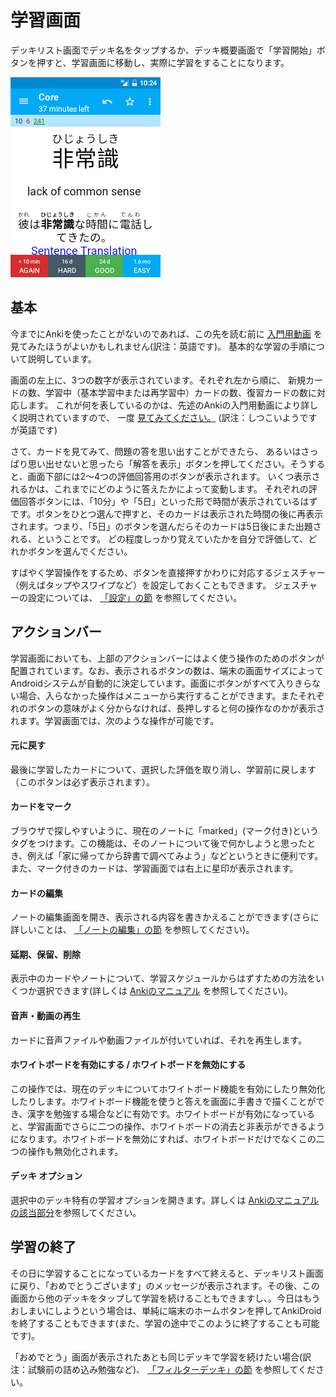 # 学習画面
デッキリスト画面でデッキ名をタップするか、デッキ概要画面で「学習開始」ボタンを押すと、学習画面に移動し、実際に学習をすることになります。

![reviewer.png](img/4-reviewer.png)


## 基本
今までにAnkiを使ったことがないのであれば、この先を読む前に
[入門用動画](https://docs.ankiweb.net/getting-started.html#videos) を見てみたほうがよいかもしれません(訳注：英語です)。
基本的な学習の手順について説明しています。

画面の左上に、3つの数字が表示されています。それぞれ左から順に、
新規カードの数、学習中（基本学習中または再学習中）カードの数、復習カードの数に対応します。
これが何を表しているのかは、先述のAnkiの入門用動画により詳しく説明されていますので、
一度 [見てみてください。](https://docs.ankiweb.net/getting-started.html#videos) 
(訳注：しつこいようですが英語です)

さて、カードを見てみて、問題の答を思い出すことができたら、
あるいはさっぱり思い出せないと思ったら「解答を表示」ボタンを押してください。そうすると、画面下部には2〜4つの評価回答用のボタンが表示されます。
いくつ表示されるかは、これまでにどのように答えたかによって変動します。
それぞれの評価回答ボタンには、「10分」や「5日」といった形で時間が表示されているはずです。ボタンをひとつ選んで押すと、そのカードは表示された時間の後に再表示されます。つまり、「5日」のボタンを選んだらそのカードは5日後にまた出題される、ということです。
どの程度しっかり覚えていたかを自分で評価して、どれかボタンを選んでください。

すばやく学習操作をするため、ボタンを直接押すかわりに対応するジェスチャー（例えばタップやスワイプなど）を設定しておくこともできます。
ジェスチャーの設定については、 [「設定」の節](settings.md) を参照してください。

## アクションバー
学習画面においても、上部のアクションバーにはよく使う操作のためのボタンが配置されています。なお、表示されるボタンの数は、端末の画面サイズによってAndroidシステムが自動的に決定しています。画面にボタンがすべて入りきらない場合、入らなかった操作はメニューから実行することができます。またそれぞれのボタンの意味がよく分からなければ、長押しすると何の操作なのかが表示されます。学習画面では、次のような操作が可能です。

#### 元に戻す  
最後に学習したカードについて、選択した評価を取り消し、学習前に戻します（このボタンは必ず表示されます）。

#### カードをマーク  
ブラウザで探しやすいように、現在のノートに「marked」(マーク付き)というタグをつけます。この機能は、そのノートについて後で何かしようと思ったとき、例えば「家に帰ってから辞書で調べてみよう」などというときに便利です。また、マーク付きのカードは、学習画面では右上に星印が表示されます。

#### カードの編集  
ノートの編集画面を開き、表示される内容を書きかえることができます(さらに詳しいことは、 [「ノートの編集」の節](editing-notes.md) を参照してください)。

#### 延期、保留、削除  
表示中のカードやノートについて、学習スケジュールからはずすための方法をいくつか選択できます(詳しくは [Ankiのマニュアル](http://wikiwiki.jp/rage2050/?2.0%2FStudying#editing-and-more) を参照してください)。

#### 音声・動画の再生  
カードに音声ファイルや動画ファイルが付いていれば、それを再生します。

#### ホワイトボードを有効にする / ホワイトボードを無効にする  
この操作では、現在のデッキについてホワイトボード機能を有効にしたり無効化したりします。ホワイトボード機能を使うと答えを画面に手書きで描くことができ、漢字を勉強する場合などに有効です。ホワイトボードが有効になっていると、学習画面でさらに二つの操作、ホワイトボードの消去と非表示ができるようになります。ホワイトボードを無効にすれば、ホワイトボードだけでなくこの二つの操作も無効化されます。

#### デッキ オプション  
選択中のデッキ特有の学習オプションを開きます。詳しくは [Ankiのマニュアルの該当部分](http://wikiwiki.jp/rage2050/?2.0%2FDeckOptions)を参照してください。

## 学習の終了

その日に学習することになっているカードをすべて終えると、デッキリスト画面に戻り、「おめでとうございます」のメッセージが表示されます。その後、この画面から他のデッキをタップして学習を続けることもできますし、。今日はもうおしまいにしようという場合は、単純に端末のホームボタンを押してAnkiDroidを終了することもできます(また、学習の途中でこのように終了することも可能です)。

「おめでとう」画面が表示されたあとも同じデッキで学習を続けたい場合(訳注：試験前の詰め込み勉強など)、 [「フィルターデッキ」の節](filtered-deck.md) を参照してください。
